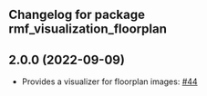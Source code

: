 ## Changelog for package rmf_visualization_floorplan


2.0.0 (2022-09-09)
------------------
* Provides a visualizer for floorplan images: [#44](https://github.com/open-rmf/rmf_visualization/pull/44)